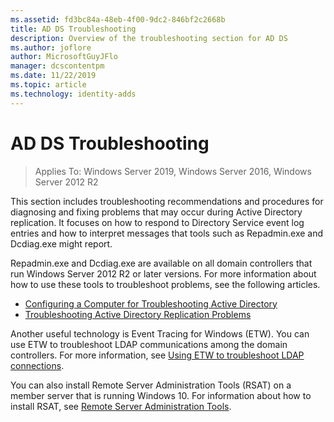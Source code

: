 ```yaml
---
ms.assetid: fd3bc84a-48eb-4f00-9dc2-846bf2c2668b
title: AD DS Troubleshooting
description: Overview of the troubleshooting section for AD DS
ms.author: joflore
author: MicrosoftGuyJFlo
manager: dcscontentpm
ms.date: 11/22/2019
ms.topic: article
ms.technology: identity-adds
---
```


# AD DS Troubleshooting

>Applies To: Windows Server 2019, Windows Server 2016, Windows Server 2012 R2

This section includes troubleshooting recommendations and procedures for diagnosing and fixing problems that may occur during Active Directory replication. It focuses on how to respond to Directory Service event log entries and how to interpret messages that tools such as Repadmin.exe and Dcdiag.exe might report.

Repadmin.exe and Dcdiag.exe are available on all domain controllers that run Windows Server 2012 R2 or later versions. For more information about how to use these tools to troubleshoot problems, see the following articles.

- [Configuring a Computer for Troubleshooting Active Directory](../manage/troubleshoot/Configuring-a-Computer-for-Troubleshooting.md)
- [Troubleshooting Active Directory Replication Problems](../manage/troubleshoot/Troubleshooting-Active-Directory-Replication-Problems.md)

Another useful technology is Event Tracing for Windows (ETW). You can use ETW to troubleshoot LDAP communications among the domain controllers. For more information, see [Using ETW to troubleshoot LDAP connections](../manage/troubleshoot/troubleshoot-ldap-using-etw.md).

You can also install Remote Server Administration Tools (RSAT) on a member server that is running Windows 10. For information about how to install RSAT, see [Remote Server Administration Tools](../../../remote/remote-server-administration-tools.md).
